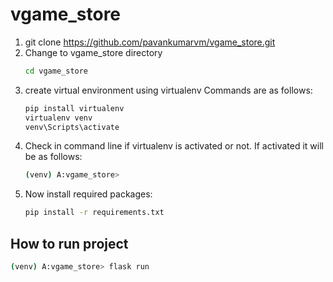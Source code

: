 # vgame_store

1. git clone https://github.com/pavankumarvm/vgame_store.git
2. Change to vgame_store directory
   ```bash
   cd vgame_store
   ```
3. create virtual environment using virtualenv
   Commands are as follows:
   ```bash
   pip install virtualenv
   virtualenv venv
   venv\Scripts\activate
   ```
4. Check in command line if virtualenv is activated or not.
   If activated it will be as follows:
   ```bash
   (venv) A:vgame_store>
   ```
5. Now install required packages:
   ```bash
   pip install -r requirements.txt
   ```

## How to run project

```bash
(venv) A:vgame_store> flask run
```
